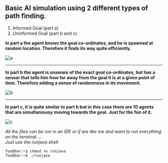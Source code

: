 ## Basic AI simulation using 2 different types of path finding.

1) Informed Goal (part a)
2) Uninformed Goal (part b and c)

**In part a the agent knows the goal co-ordinates, and he is spawned at random location. Therefore it finds its way quite efficiently.**

![a](https://user-images.githubusercontent.com/66634743/91020547-a2de7600-e603-11ea-9636-715e8ee825df.gif)

------

**In part b the agent is unaware of the exact goal co-ordinates, but has a sensor that tells him how far away from the goal it is at a given point of time. Therefore adding a sense of randomness in its movement.**

![b](https://user-images.githubusercontent.com/66634743/91020554-a40fa300-e603-11ea-8bd0-0bb8f82fde2a.gif)

------

**In part c, it is quite similar to part b but in this case there are 10 agents that are simultaniousy moving towards the goal. Just for the fun of it.**

![c](https://user-images.githubusercontent.com/66634743/91020558-a4a83980-e603-11ea-889c-940954edd36c.gif)

*All the files can be run in an IDE or if are like me and want  to run everything on the terminal ...* <br/>
*Just use the runjava shell*

```terminal
foo@bar:~$ chmod +x runjava
foo@bar:~$ ./runjava
```
